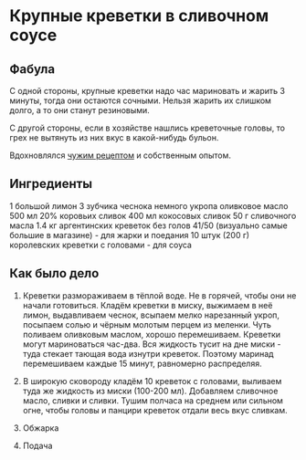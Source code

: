 Крупные креветки в сливочном соусе
===

Фабула
---

С одной стороны, крупные креветки надо час мариновать и жарить 3 минуты, тогда они остаются сочными. Нельзя жарить их слишком долго, а то они станут резиновыми.

С другой стороны, если в хозяйстве нашлись креветочные головы, то грех не вытянуть из них вкус в какой-нибудь бульон.

Вдохновлялся [чужим рецептом](http://bit.ly/2hTuHYK) и собственным опытом.

Ингредиенты
---

1 большой лимон
3 зубчика чеснока
немного укропа
оливковое масло
500 мл 20% коровьих сливок
400 мл кокосовых сливок
50 г сливочного масла
1.4 кг аргентинских креветок без голов 41/50 (визуально самые большие в магазине) - для жарки и поедания
10 штук (200 г) королевских креветки с головами - для соуса

Как было дело
---

1. Креветки размораживаем в тёплой воде. Не в горячей, чтобы они не начали готовиться.
Кладём креветки в миску, выжимаем в неё лимон, выдавливаем чеснок, всыпаем мелко нарезанный укроп, посыпаем солью и чёрным молотым перцем из меленки. Чуть поливаем оливковым маслом, хорошо перемешиваем. Креветки могут мариноваться час-два. Вся жидкость тусит на дне миски - туда стекает тающая вода изнутри креветок. Поэтому маринад перемешиваем каждые 15 минут, равномерно распределяя.

2. В широкую сковороду кладём 10 креветок с головами, выливаем туда же жидкость из миски (100-200 мл). Добавляем сливочное масло, сливки и сливки. Тушим полчаса на среднем или сильном огне, чтобы головы и панцири креветок отдали весь вкус сливкам.

3. Обжарка

4. Подача
